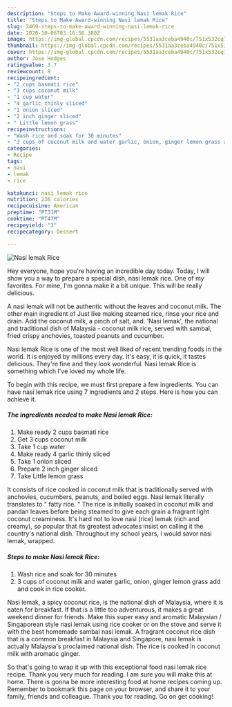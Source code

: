 ```yaml
---
description: "Steps to Make Award-winning Nasi lemak Rice"
title: "Steps to Make Award-winning Nasi lemak Rice"
slug: 2469-steps-to-make-award-winning-nasi-lemak-rice
date: 2020-10-06T03:16:56.380Z
image: https://img-global.cpcdn.com/recipes/5531aa3ceba4940c/751x532cq70/nasi-lemak-rice-recipe-main-photo.jpg
thumbnail: https://img-global.cpcdn.com/recipes/5531aa3ceba4940c/751x532cq70/nasi-lemak-rice-recipe-main-photo.jpg
cover: https://img-global.cpcdn.com/recipes/5531aa3ceba4940c/751x532cq70/nasi-lemak-rice-recipe-main-photo.jpg
author: Jose Hodges
ratingvalue: 3.7
reviewcount: 9
recipeingredient:
- "2 cups basmati rice"
- "3 cups coconut milk"
- "1 cup water"
- "4 garlic thinly sliced"
- "1 onion sliced"
- "2 inch ginger sliced"
- " Little lemon grass"
recipeinstructions:
- "Wash rice and soak for 30 minutes"
- "3 cups of coconut milk and water garlic, onion, ginger lemon grass add and cook in rice cooker."
categories:
- Recipe
tags:
- nasi
- lemak
- rice

katakunci: nasi lemak rice 
nutrition: 236 calories
recipecuisine: American
preptime: "PT31M"
cooktime: "PT47M"
recipeyield: "3"
recipecategory: Dessert

---
```



![Nasi lemak Rice](https://img-global.cpcdn.com/recipes/5531aa3ceba4940c/751x532cq70/nasi-lemak-rice-recipe-main-photo.jpg)

Hey everyone, hope you're having an incredible day today. Today, I will show you a way to prepare a special dish, nasi lemak rice. One of my favorites. For mine, I'm gonna make it a bit unique. This will be really delicious.

A nasi lemak will not be authentic without the leaves and coconut milk. The other main ingredient of Just like making steamed rice, rinse your rice and drain. Add the coconut milk, a pinch of salt, and. &#39;Nasi lemak&#39;, the national and traditional dish of Malaysia - coconut milk rice, served with sambal, fried crispy anchovies, toasted peanuts and cucumber.

Nasi lemak Rice is one of the most well liked of recent trending foods in the world. It is enjoyed by millions every day. It's easy, it is quick, it tastes delicious. They're fine and they look wonderful. Nasi lemak Rice is something which I've loved my whole life.


To begin with this recipe, we must first prepare a few ingredients. You can have nasi lemak rice using 7 ingredients and 2 steps. Here is how you can achieve it.

<!--inarticleads1-->

##### The ingredients needed to make Nasi lemak Rice:

1. Make ready 2 cups basmati rice
1. Get 3 cups coconut milk
1. Take 1 cup water
1. Make ready 4 garlic thinly sliced
1. Take 1 onion sliced
1. Prepare 2 inch ginger sliced
1. Take  Little lemon grass


It consists of rice cooked in coconut milk that is traditionally served with anchovies, cucumbers, peanuts, and boiled eggs. Nasi lemak literally translates to &#34; fatty rice. &#34; The rice is initially soaked in coconut milk and pandan leaves before being steamed to give each grain a fragrant light coconut creaminess. It&#39;s hard not to love nasi (rice) lemak (rich and creamy), so popular that its greatest advocates insist on calling it the country&#39;s national dish. Throughout my school years, I would savor nasi lemak, wrapped. 

<!--inarticleads2-->

##### Steps to make Nasi lemak Rice:

1. Wash rice and soak for 30 minutes
1. 3 cups of coconut milk and water garlic, onion, ginger lemon grass add and cook in rice cooker.


Nasi lemak, a spicy coconut rice, is the national dish of Malaysia, where it is eaten for breakfast. If that is a little too adventurous, it makes a great weekend dinner for friends. Make this super easy and aromatic Malaysian / Singaporean style nasi lemak using rice cooker or on the stove and serve it with the best homemade sambal nasi lemak. A fragrant coconut rice dish that is a common breakfast in Malaysia and Singapore, nasi lemak is actually Malaysia&#39;s proclaimed national dish. The rice is cooked in coconut milk with aromatic ginger. 

So that's going to wrap it up with this exceptional food nasi lemak rice recipe. Thank you very much for reading. I am sure you will make this at home. There is gonna be more interesting food at home recipes coming up. Remember to bookmark this page on your browser, and share it to your family, friends and colleague. Thank you for reading. Go on get cooking!
